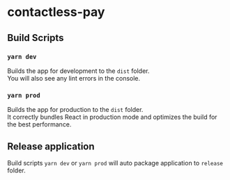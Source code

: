 # contactless-pay

## Build Scripts

### `yarn dev`

Builds the app for development to the `dist` folder.<br>
You will also see any lint errors in the console.

### `yarn prod`

Builds the app for production to the `dist` folder.<br>
It correctly bundles React in production mode and optimizes the build for the best performance.


## Release application
Build scripts `yarn dev` or `yarn prod` will auto package application to `release` folder.

